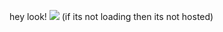 hey look!
<img src="https://stats-svg-api.vercel.app/pranavgnn"/>
(if its not loading then its not hosted)